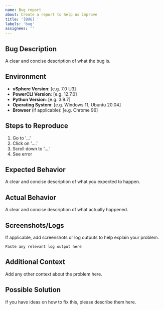 ```yaml
---
name: Bug report
about: Create a report to help us improve
title: '[BUG] '
labels: 'bug'
assignees: ''
---
```


## Bug Description
A clear and concise description of what the bug is.

## Environment
- **vSphere Version**: [e.g. 7.0 U3]
- **PowerCLI Version**: [e.g. 12.7.0]
- **Python Version**: [e.g. 3.9.7]
- **Operating System**: [e.g. Windows 11, Ubuntu 20.04]
- **Browser** (if applicable): [e.g. Chrome 96]

## Steps to Reproduce
1. Go to '...'
2. Click on '....'
3. Scroll down to '....'
4. See error

## Expected Behavior
A clear and concise description of what you expected to happen.

## Actual Behavior
A clear and concise description of what actually happened.

## Screenshots/Logs
If applicable, add screenshots or log outputs to help explain your problem.

```
Paste any relevant log output here
```

## Additional Context
Add any other context about the problem here.

## Possible Solution
If you have ideas on how to fix this, please describe them here.